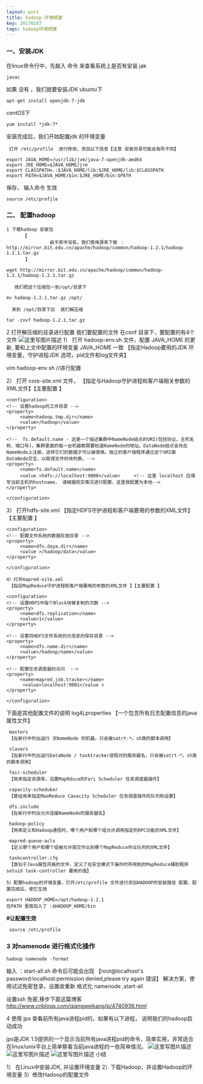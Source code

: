 ```yaml
---
layout: post
title: hadoop 环境搭建
key: 20170107
tags: hadoop环境搭建
---
```


### 一、安装JDK

在linux命令行中，先敲入 命令 来查看系统上是否有安装 jak

```
javac
```

如果 没有 ，我们就要安装JDK
ubuntu下

```
apt-get install openjdk-7-jdk
```

centOS下

```
yum install *jdk-7*
```

安装完成后，我们开始配置jdk 的环境变量

     打开 /etc/profile  进行修改，添加以下信息【注意 安装目录可能会有所不同】

```
export JAVA_HOME=/usr/lib/jvm/java-7-openjdk-amd64
export JRE_HOME=$JAVA_HOME/jre
export CLASSPATH=.:$JAVA_HOME/lib:$JRE_HOME/lib:$CLASSPATH
export PATH=$JAVA_HOME/bin:$JRE_HOME/bin:$PATH
```

保存， 输入命令 生效

```
source /etc/profile
```

### 二、 配置hadoop

    1 下载hadoop 安装包
          【
                    由于库中没有，我们使用源来下载 ：  http://mirror.bit.edu.cn/apache/hadoop/common/hadoop-1.2.1/hadoop-1.2.1.tar.gz
           】

```
wget http://mirror.bit.edu.cn/apache/hadoop/common/hadoop-1.2.1/hadoop-1.2.1.tar.gz
```


       我们把这个压缩包一到/opt/目录下

```
mv hadoop-1.2.1.tar.gz /opt/
```
      来到 /opt/目录下后  我们解压缩

```
tar -zxvf hadoop-1.2.1.tar.gz
```

   2  打开解压缩的目录进行配置
         我们要配置的文件 在conf 目录下，要配置的有4个文件
		![这里写图片描述](https://app.yinxiang.com/shard/s5/res/12797eb2-32aa-48e5-bed6-fb1f70368ad4)
   1） 打开 hadoop-env.sh 文件，配置  JAVA_HOME 的更新, 要和上文中配置的环境变量 JAVA_HOME 一致
      【指定Hadoop要用的JDK 环境变量，守护进程JDK 选项，pid文件和log文件夹】

vim hadoop-env.sh  //进行配置

   2） 打开 core-site.xml 文件，
     【指定与Hadoop守护进程和客户端相关参数的XML文件】【主要配置 】

```
<configuration>
<!-- 设置hadoop的工作目录 -->
<property>
     <name>hadoop.tmp.dir</name>
     <value>/hadoop</value>
</property>

<!--  fs.default.name - 这是一个描述集群中NameNode结点的URI(包括协议、主机名称、端口号)，集群里面的每一台机器都需要知道NameNode的地址。DataNode结点会先在NameNode上注册，这样它们的数据才可以被使用。独立的客户端程序通过这个URI跟DataNode交互，以取得文件的块列表。-->
<property>
     <name>fs.default.name</name>
     <value >hdfs://localhost:9000</value>     <!-- 这里 localhost 应填写当前主机的hostname， 请根据现实情况进行配置，这里我配置为本地-->
</property>

</configuration>
```

   3） 打开hdfs-site.xml
     【指定HDFS守护进程和客户端要用的参数的XML文件】【主要配置 】

```
<configuration>
<!-- 配置文件系统的数据存放目录 -->
<property>
     <name>dfs.daya.dir</name>
     <value >/hadoop/data</value>
</property>

</configuration>
```

    4）打开mapred-site.xml
     【指定MapReduce守护进程和客户端要用的参数的XML文件 】【主要配置 】

```
<configuration>
<!-- 设置HDFS中每个Block块被复制的次数 -->
<property>
     <name>dfs.replication</name>
     <value>1</value>
</property>

<!-- 设置将HDFS文件系统的元信息的保存目录 -->
<property>
     <name>dfs.name.dir</name>
     <value>/hadoop/name</value>
</property>

<!-- 配置任务调度器的访问  -->
<property>
     <name>mapred.job.tracker</name>
      <value>localhost:9001</value >
</property>

</configuration>
```

下面是其他配置文件的说明
     log4j.properties
     【一个包含所有日志配置信息的java属性文件】

     masters
     【在新行中列出运行 次NameNode 的机器，只会被satrt-*。sh类的脚本调用】

     slavers
     【在新行中列出运行DataNode / tasktracker进程对的服务器名，只会被satrt-*。sh类的脚本调用】

     fair-scheduler
     【用来指定资源库，设置MapRduce的Fari Scheduler 任务调度器插件】

     capacity-scheduker
     【曾经用来指定MaoReduce Caoacity Scheduler 任务调度插件的队列和设置】

     dfs.include
     【在新行中列出允许连接NameNode的服务器名】

     hadoop-policy
     【用来定义和Hadoop通信时，哪个用户和哪个组允许调用指定的RPC功能的XML文件】

     mapred-queue-acls
     【定义哪个用户和哪个组被允许提交作业到哪个MapReduce作业队列的XML文件】

     taskcontroller.cfg
     【类似于Java属性风格的文件，定义了在安全模式下操作时所用到的MapReduce辅助程序 setuid task-controller 要用的值】

    5）配置hadoop的环境变量，打开/etc/profile 文件进行添加HADOOP的安装路径 配置，配置完成后，使它生效

```
export HADOOP_HOME=/opt/hadoop-1.2.1
在PATH 里面加入了 :$HADOOP_HOME/bin
```

**#让配置生效**

```
 source /etc/profile
```

### 3 对namenode 进行格式化操作

```
hadoop namenode -format
```

输入 ：start-all.sh  命令后可能会出现 【root@localhost's password:localhost:permission denied,please try again  错误】
解决方案，使用试试免密登录，设置收重新 格式化 namenode ,start-all

设置ssh 免密,移步下面这篇博客
http://www.cnblogs.com/qiangweikang/p/4740936.html

4 使用 jps 查看前所有java进程pid的，如果有以下进程， 说明我们的hadoop启动成功

jps是JDK 1.5提供的一个显示当前所有java进程pid的命令，简单实用，非常适合在linux/unix平台上简单察看当前java进程的一些简单情况。
![这里写图片描述](http://img.blog.csdn.net/20170109105429578?watermark/2/text/aHR0cDovL2Jsb2cuY3Nkbi5uZXQvY2hlbmcxNDgz/font/5a6L5L2T/fontsize/400/fill/I0JBQkFCMA==/dissolve/70/gravity/SouthEast)
![这里写图片描述](http://img.blog.csdn.net/20170109105453391?watermark/2/text/aHR0cDovL2Jsb2cuY3Nkbi5uZXQvY2hlbmcxNDgz/font/5a6L5L2T/fontsize/400/fill/I0JBQkFCMA==/dissolve/70/gravity/SouthEast)
![这里写图片描述](http://img.blog.csdn.net/20170109105517062?watermark/2/text/aHR0cDovL2Jsb2cuY3Nkbi5uZXQvY2hlbmcxNDgz/font/5a6L5L2T/fontsize/400/fill/I0JBQkFCMA==/dissolve/70/gravity/SouthEast)
小结

1） 在Linux中安装JDK,  并设置环境变量
2）下载Hadoop，并设置Hadoop的环境变量
3）修改Hadoop的配置文件